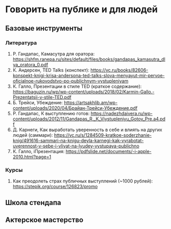 # Говорить на публике и для людей

## Базовые инструменты

### Литература
1. Р. Гандапас, Камасутра для оратора: https://shfm.ranepa.ru/sites/default/files/books/gandapas_kamasutra_dlya_oratora_0.pdf
2. К. Андерсен, TED Talks (конспект): https://vc.ru/books/82606-konspekt-knigi-krisa-andersona-ted-talks-slova-menyayut-mir-pervoe-oficialnoe-rukovodstvo-po-publichnym-vystupleniyam
3. К. Галло, Презентации в стиле TED (краткое содержание): https://baguzin.ru/wp/wp-content/uploads/2018/02/Karmin-Gallo.-Prezentatsii-v-stile-TED.pdf
4. Б. Трейси, Убеждение: https://artsakhlib.am/wp-content/uploads/2020/04/Брайан-Трейси-Убеждение.pdf
5. Р. Гандапас, К выступлению готов: https://nadezhdaivera.ru/wp-content/uploads/2012/11/Gandapas_R._K_Viystupleniyu_Gotov_Pre.a4.pdf
6. Д. Карнеги, Как выработать уверенность в себе и влиять на других людей (саммари): https://vc.ru/s/1284509-kratkoe-soderzhanie-knig/491616-sammari-na-knigu-deyla-karnegi-kak-vyrabotat-uverennost-v-sebe-i-vliyat-na-lyudey-vystupaya-publichno
7. К. Галло, iПрезентация: https://pdfslide.net/documents/-i-apple-2010.html?page=1

### Курсы
1. Как преодолеть страх публичных выступлений (~1000 рублей): https://stepik.org/course/126823/promo

## Школа стендапа

## Актерское мастерство
